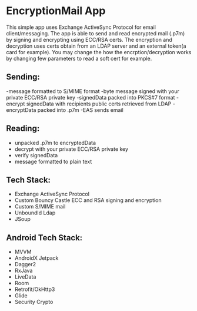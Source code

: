 # EncryptionMail App
This simple app uses Exchange ActiveSync Protocol for email client/messaging. The app is able to send and read encrypted mail (.p7m) by signing and encrypting using ECC/RSA certs. The encryption and decryption uses certs obtain from an LDAP server and an external token(a card for example). You may change the how the encrption/decryption works by changing few parameters to read a soft cert for example.

## Sending:
-message formatted to S/MIME format
-byte message signed with your private ECC/RSA private key
-signedData packed into PKCS#7 format
-encrypt signedData with recipients public certs retrieved from LDAP
-encryptData packed into .p7m
-EAS sends email

## Reading: 
- unpacked .p7m to encryptedData
- decrypt with your private ECC/RSA private key
- verify signedData
- message formatted to plain text

## Tech Stack:
- Exchange ActiveSync Protocol
- Custom Bouncy Castle ECC and RSA signing and encryption
- Custom S/MIME mail
- UnboundId Ldap
- JSoup

## Android Tech Stack:
- MVVM
- AndroidX Jetpack
- Dagger2
- RxJava
- LiveData
- Room
- Retrofit/OkHttp3
- Glide
- Security Crypto
